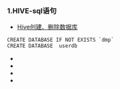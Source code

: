 ### 1.HIVE-sql语句
- [Hive创建、删除数据库](https://blog.csdn.net/yidu_fanchen/article/details/77680657)
```
CREATE DATABASE IF NOT EXISTS `dmp`
CREATE DATABASE  userdb
```
- []()
- []()
- []()
- []()